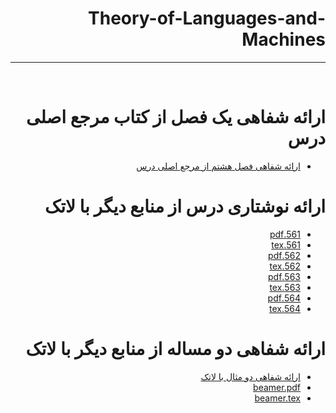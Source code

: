 <div dir="rtl">

# Theory-of-Languages-and-Machines
---

<br>

# ارائه شفاهی یک فصل از کتاب مرجع اصلی درس
- [ارائه شفاهی فصل هشتم از مرجع اصلی درس]()

# ارائه نوشتاری درس از منابع دیگر با لاتک
- [561.pdf](https://github.com/pouryab75/PNU_3991_AR/blob/main/Theory-of-Languages-and-Machines/561.pdf)
- [561.tex](https://github.com/pouryab75/PNU_3991_AR/blob/main/Theory-of-Languages-and-Machines/561.tex)
- [562.pdf](https://github.com/pouryab75/PNU_3991_AR/blob/main/Theory-of-Languages-and-Machines/562.pdf)
- [562.tex](https://github.com/pouryab75/PNU_3991_AR/blob/main/Theory-of-Languages-and-Machines/562.tex)
- [563.pdf](https://github.com/pouryab75/PNU_3991_AR/blob/main/Theory-of-Languages-and-Machines/563.pdf)
- [563.tex](https://github.com/pouryab75/PNU_3991_AR/blob/main/Theory-of-Languages-and-Machines/563.tex)
- [564.pdf](https://github.com/pouryab75/PNU_3991_AR/blob/main/Theory-of-Languages-and-Machines/564.pdf)
- [564.tex](gghh)

# ارائه شفاهی دو مساله از منابع دیگر با لاتک
- [ارائه شفاهی دو مثال با لاتک]()
- [beamer.pdf](fguh)
- [beamer.tex](fghj)




